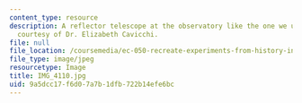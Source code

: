 ```yaml
---
content_type: resource
description: A reflector telescope at the observatory like the one we used. Photo
  courtesy of Dr. Elizabeth Cavicchi.
file: null
file_location: /coursemedia/ec-050-recreate-experiments-from-history-inform-the-future-from-the-past-galileo-january-iap-2010/9a5dcc17f6d07a7b1dfb722b14efe6bc_IMG_4110.jpg
file_type: image/jpeg
resourcetype: Image
title: IMG_4110.jpg
uid: 9a5dcc17-f6d0-7a7b-1dfb-722b14efe6bc
---
```


